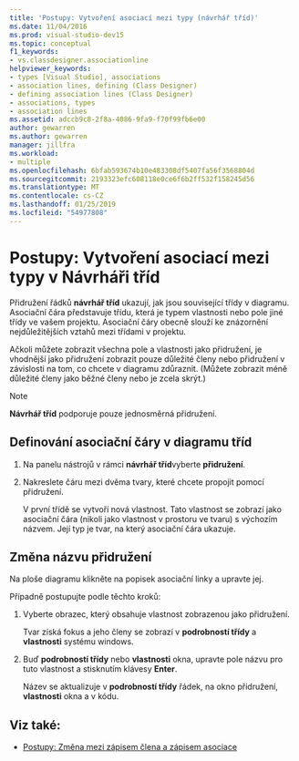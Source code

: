 ```yaml
---
title: 'Postupy: Vytvoření asociací mezi typy (návrhář tříd)'
ms.date: 11/04/2016
ms.prod: visual-studio-dev15
ms.topic: conceptual
f1_keywords:
- vs.classdesigner.associationline
helpviewer_keywords:
- types [Visual Studio], associations
- association lines, defining (Class Designer)
- defining association lines (Class Designer)
- associations, types
- association lines
ms.assetid: adccb9c8-2f8a-4086-9fa9-f70f99fb6e00
author: gewarren
ms.author: gewarren
manager: jillfra
ms.workload:
- multiple
ms.openlocfilehash: 6bfab593674b10e483308df5407fa56f3568804d
ms.sourcegitcommit: 2193323efc608118e0ce6f6b2ff532f158245d56
ms.translationtype: MT
ms.contentlocale: cs-CZ
ms.lasthandoff: 01/25/2019
ms.locfileid: "54977808"
---
```

# <a name="how-to-create-associations-between-types-in-class-designer"></a>Postupy: Vytvoření asociací mezi typy v Návrháři tříd

Přidružení řádků **návrhář tříd** ukazují, jak jsou související třídy v diagramu. Asociační čára představuje třídu, která je typem vlastnosti nebo pole jiné třídy ve vašem projektu. Asociační čáry obecně slouží ke znázornění nejdůležitějších vztahů mezi třídami v projektu.

Ačkoli můžete zobrazit všechna pole a vlastnosti jako přidružení, je vhodnější jako přidružení zobrazit pouze důležité členy nebo přidružení v závislosti na tom, co chcete v diagramu zdůraznit. (Můžete zobrazit méně důležité členy jako běžné členy nebo je zcela skrýt.)

> [!NOTE]
> **Návrhář tříd** podporuje pouze jednosměrná přidružení.

## <a name="to-define-an-association-line-in-the-class-diagram"></a>Definování asociační čáry v diagramu tříd

1. Na panelu nástrojů v rámci **návrhář tříd**vyberte **přidružení**.

2. Nakreslete čáru mezi dvěma tvary, které chcete propojit pomocí přidružení.

     V první třídě se vytvoří nová vlastnost. Tato vlastnost se zobrazí jako asociační čára (nikoli jako vlastnost v prostoru ve tvaru) s výchozím názvem. Její typ je tvar, na který asociační čára ukazuje.

## <a name="to-change-the-name-of-an-association"></a>Změna názvu přidružení

Na ploše diagramu klikněte na popisek asociační linky a upravte jej.

Případně postupujte podle těchto kroků:

1. Vyberte obrazec, který obsahuje vlastnost zobrazenou jako přidružení.

   Tvar získá fokus a jeho členy se zobrazí v **podrobností třídy** a **vlastnosti** systému windows.

2. Buď **podrobností třídy** nebo **vlastnosti** okna, upravte pole názvu pro tuto vlastnost a stisknutím klávesy **Enter**.

   Název se aktualizuje v **podrobností třídy** řádek, na okno přidružení, **vlastnosti** okna a v kódu.

## <a name="see-also"></a>Viz také:

- [Postupy: Změna mezi zápisem člena a zápisem asociace](how-to-change-between-member-notation-and-association-notation.md)
